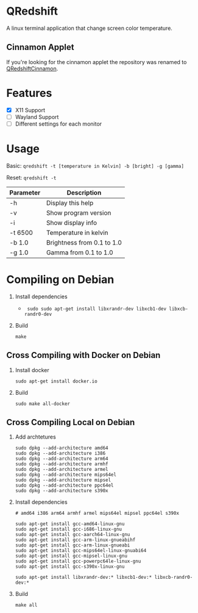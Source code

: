 QRedshift
===
A linux terminal application that change screen color temperature.

## Cinnamon Applet

If you're looking for the cinnamon applet the repository was renamed
to [QRedshiftCinnamon](https://github.com/raphaelquintao/QRedshiftCinnamon).

# Features

- [x] X11 Support
- [ ] Wayland Support
- [ ] Different settings for each monitor

# Usage

Basic: `qredshift -t [temperature in Kelvin] -b [bright] -g [gamma]`

Reset: `qredshift -t`

| Parameter | Description                |
|-----------|----------------------------|
| -h        | Display this help          |
| -v        | Show program version       |
| -i        | Show display info          |
| -t 6500   | Temperature in kelvin      |
| -b 1.0    | Brightness from 0.1 to 1.0 |
| -g 1.0    | Gamma from 0.1 to 1.0      |

# Compiling on Debian
1. Install dependencies
   * ```shell
      sudo sudo apt-get install libxrandr-dev libxcb1-dev libxcb-randr0-dev 
     ```
2. Build
   ```shell
   make 
   ```

## Cross Compiling with Docker on Debian
1. Install docker
   ```shell
   sudo apt-get install docker.io 
   ```

2. Build
   ```shell
   sudo make all-docker
   ```

## Cross Compiling Local on Debian

1. Add archtetures
   ```shell
   sudo dpkg --add-architecture amd64  
   sudo dpkg --add-architecture i386   
   sudo dpkg --add-architecture arm64  
   sudo dpkg --add-architecture armhf  
   sudo dpkg --add-architecture armel  
   sudo dpkg --add-architecture mips64el  
   sudo dpkg --add-architecture mipsel  
   sudo dpkg --add-architecture ppc64el
   sudo dpkg --add-architecture s390x  
   ```
2. Install dependencies
   ```shell
   # amd64 i386 arm64 armhf armel mips64el mipsel ppc64el s390x 
   
   sudo apt-get install gcc-amd64-linux-gnu
   sudo apt-get install gcc-i686-linux-gnu  
   sudo apt-get install gcc-aarch64-linux-gnu
   sudo apt-get install gcc-arm-linux-gnueabihf 
   sudo apt-get install gcc-arm-linux-gnueabi
   sudo apt-get install gcc-mips64el-linux-gnuabi64
   sudo apt-get install gcc-mipsel-linux-gnu
   sudo apt-get install gcc-powerpc64le-linux-gnu
   sudo apt-get install gcc-s390x-linux-gnu
   
   sudo apt-get install libxrandr-dev:* libxcb1-dev:* libxcb-randr0-dev:*  
   ```
3. Build
   ```shell
   make all
   ```




